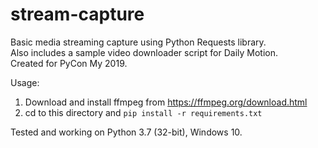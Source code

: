 # stream-capture
Basic media streaming capture using Python Requests library.  
Also includes a sample video downloader script for Daily Motion.  
Created for PyCon My 2019.    
  
Usage:
1. Download and install ffmpeg from https://ffmpeg.org/download.html
2. cd to this directory and `pip install -r requirements.txt`

Tested and working on Python 3.7 (32-bit), Windows 10.
